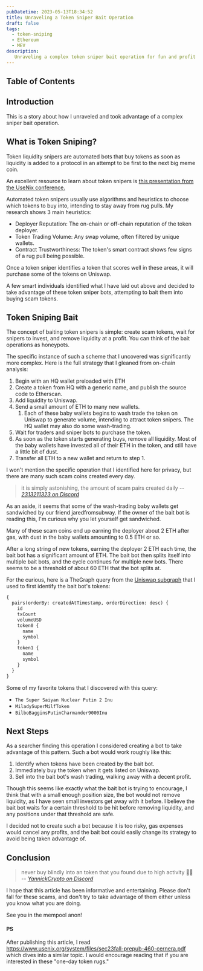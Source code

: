 ```yaml
---
pubDatetime: 2023-05-13T18:34:52
title: Unraveling a Token Sniper Bait Operation
draft: false
tags:
  - token-sniping
  - Ethereum
  - MEV
description:
   Unraveling a complex token sniper bait operation for fun and profit
---
```


## Table of Contents

## Introduction
This is a story about how I unraveled and took advantage of a complex sniper bait operation.

## What is Token Sniping?
Token liquidity snipers are automated bots that buy tokens as soon as liquidity is added to a protocol in an attempt to be first to the next big meme coin. 

An excellent resource to learn about token snipers is [this presentation from the UseNix conference.](https://www.usenix.org/conference/usenixsecurity23/presentation/cernera)

Automated token snipers usually use algorithms and heuristics to choose which tokens to buy into, intending to stay away from rug pulls. My research shows 3 main heuristics:
 - Deployer Reputation: The on-chain or off-chain reputation of the token deployer.
 - Token Trading Volume: Any swap volume, often filtered by unique wallets.
 - Contract Trustworthiness: The token's smart contract shows few signs of a rug pull being possible.

Once a token sniper identifies a token that scores well in these areas, it will purchase some of the tokens on Uniswap.

A few smart individuals identified what I have laid out above and decided to take advantage of these token sniper bots, attempting to bait them into buying scam tokens.

## Token Sniping Bait
The concept of baiting token snipers is simple: create scam tokens, wait for snipers to invest, and remove liquidity at a profit. You can think of the bait operations as honeypots.

The specific instance of such a scheme that I uncovered was significantly more complex. Here is the full strategy that I gleaned from on-chain analysis:
1. Begin with an HQ wallet preloaded with ETH
2. Create a token from HQ with a generic name, and publish the source code to Etherscan.
3. Add liquidity to Uniswap.
4. Send a small amount of ETH to many new wallets.
   1. Each of these baby wallets begins to wash trade the token on Uniswap to generate volume, intending to attract token snipers. The HQ wallet may also do some wash-trading.
5. Wait for traders and sniper bots to purchase the token.
6. As soon as the token starts generating buys, remove all liquidity. Most of the baby wallets have invested all of their ETH in the token, and still have a little bit of dust.
7. Transfer all ETH to a new wallet and return to step 1.

I won't mention the specific operation that I identified here for privacy, but there are many such scam coins created every day. 
> it is simply astonishing, the amount of scam pairs created daily
> -- <cite>[2313211323 on Discord](https://discordapp.com/users/810561526880272404)</cite>

As an aside, it seems that some of the wash-trading baby wallets get sandwiched by our friend jaredfromsubway. If the owner of the bait bot is reading this, I'm curious why you let yourself get sandwiched.

Many of these scam coins end up earning the deployer about 2 ETH after gas, with dust in the baby wallets amounting to 0.5 ETH or so. 

After a long string of new tokens, earning the deployer 2 ETH each time, the bait bot has a significant amount of ETH. The bait bot then splits itself into multiple bait bots, and the cycle continues for multiple new bots. There seems to be a threshold of about 60 ETH that the bot splits at. 

For the curious, here is a TheGraph query from the [Uniswap subgraph](https://thegraph.com/hosted-service/subgraph/uniswap/uniswap-v2) that I used to first identify the bait bot's tokens:
```graphql
{
  pairs(orderBy: createdAtTimestamp, orderDirection: desc) {
    id
    txCount
    volumeUSD
    token0 {
      name
      symbol
    }
    token1 {
      name
      symbol
    }
  }
}
```

Some of my favorite tokens that I discovered with this query: 
- `The Super Saiyan Nuclear Putin 2 Inu`
- `MiladySuperMilfToken`
- `BilboBagginsPutinCharmander9000Inu`

## Next Steps
As a searcher finding this operation I considered creating a bot to take advantage of this pattern.
Such a bot would work roughly like this:
1. Identify when tokens have been created by the bait bot.
2. Immediately buy the token when it gets listed on Uniswap.
3. Sell into the bait bot's wash trading, walking away with a decent profit.

Though this seems like exactly what the bait bot is trying to encourage, I think that with a small enough position size, the bot would not remove liquidity, as I have seen small investors get away with it before. I believe the bait bot waits for a certain threshold to be hit before removing liquidity, and any positions under that threshold are safe.

I decided not to create such a bot because it is too risky, gas expenses would cancel any profits, and the bait bot could easily change its strategy to avoid being taken advantage of.

## Conclusion
> never buy blindly into an token that you found due to high activity 🤷‍♂️
> -- <cite>[YannickCrypto on Discord](https://discordapp.com/users/300535608722325505)</cite>

I hope that this article has been informative and entertaining. Please don't fall for these scams, and don't try to take advantage of them either unless you know what you are doing.

See you in the mempool anon!

#### PS
After publishing this article, I read https://www.usenix.org/system/files/sec23fall-prepub-460-cernera.pdf which dives into a similar topic. I would encourage reading that if you are interested in these "one-day token rugs."

